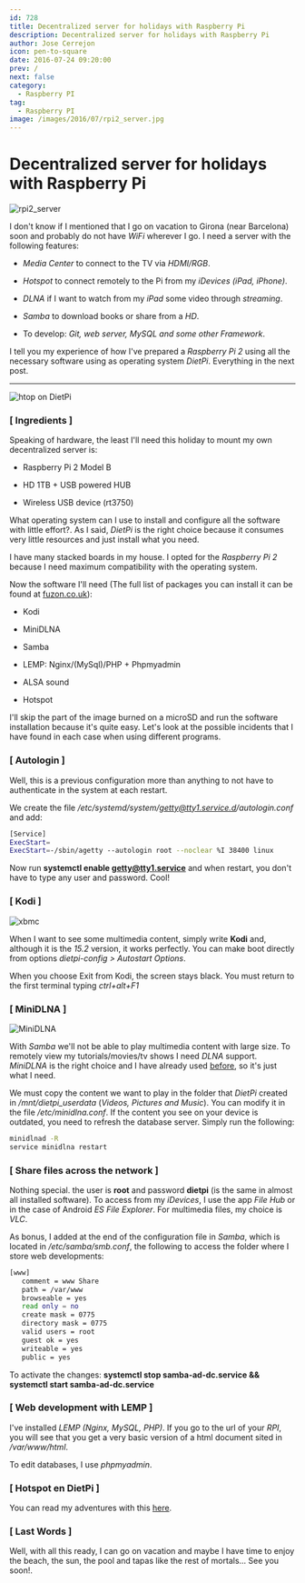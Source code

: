 ```yaml
---
id: 728
title: Decentralized server for holidays with Raspberry Pi
description: Decentralized server for holidays with Raspberry Pi
author: Jose Cerrejon
icon: pen-to-square
date: 2016-07-24 09:20:00
prev: /
next: false
category:
  - Raspberry PI
tag:
  - Raspberry PI
image: /images/2016/07/rpi2_server.jpg
---
```


# Decentralized server for holidays with Raspberry Pi

![rpi2_server](/images/2016/07/rpi2_server.jpg)

I don't know if I mentioned that I go on vacation to Girona (near Barcelona) soon and probably do not have *WiFi* wherever I go. I need a server with the following features:

* *Media Center* to connect to the TV via *HDMI/RGB*.

* *Hotspot* to connect remotely to the Pi from my *iDevices (iPad, iPhone)*.

* *DLNA* if I want to watch from my *iPad* some video through *streaming*.

* *Samba* to download books or share from a *HD*.

* To develop: *Git, web server, MySQL and some other Framework*.

I tell you my experience of how I've prepared a *Raspberry Pi 2* using all the necessary software using as operating system *DietPi*. Everything in the next post.

- - -
![htop on DietPi](/images/2016/07/dietpi_htop.png "htop on DietPi")

### [ Ingredients ]

Speaking of hardware, the least I'll need this holiday to mount my own decentralized server is:

* Raspberry Pi 2 Model B

* HD 1TB + USB powered HUB

* Wireless USB device (rt3750)

What operating system can I use to install and configure all the software with little effort?. As I said, *DietPi* is the right choice because it consumes very little resources and just install what you need.

I have many stacked boards in my house. I opted for the *Raspberry Pi 2* because I need maximum compatibility with the operating system.

Now the software I'll need (The full list of packages you can install it can be found at [fuzon.co.uk](http://fuzon.co.uk/phpbb/viewtopic.php?f=8&t=5)): 

* Kodi

* MiniDLNA

* Samba

* LEMP: Nginx/(MySql)/PHP + Phpmyadmin

* ALSA sound

* Hotspot

I'll skip the part of the image burned on a microSD and run the software installation because it's quite easy. Let's look at the possible incidents that I have found in each case when using different programs.

### [ Autologin ]

Well, this is a previous configuration more than anything to not have to authenticate in the system at each restart.

We create the file */etc/systemd/system/getty@tty1.service.d/autologin.conf* and add:

```bash
[Service]
ExecStart=
ExecStart=-/sbin/agetty --autologin root --noclear %I 38400 linux
```

Now run **systemctl enable getty@tty1.service** and when restart, you don't have to type any user and password. Cool!

### [ Kodi ]

![xbmc](/images/xbmc.jpg)

When I want to see some multimedia content, simply write **Kodi** and, although it is the *15.2* version, it works perfectly. You can make boot directly from options *dietpi-config > Autostart Options*.

When you choose Exit from Kodi, the screen stays black. You must return to the first terminal typing *ctrl+alt+F1*

### [ MiniDLNA ]

![MiniDLNA](/images/2014/06/minidlna.png)

With *Samba* we'll not be able to play multimedia content with large size. To remotely view my tutorials/movies/tv shows I need *DLNA* support. *MiniDLNA* is the right choice and I have already used [before](/post.php?id=423), so it's just what I need.

We must copy the content we want to play in the folder that *DietPi* created in */mnt/dietpi_userdata* (*Videos, Pictures and Music*). You can modify it in the file */etc/minidlna.conf*. If the content you see on your device is outdated, you need to refresh the database server. Simply run the following:

```bash
minidlnad -R
service minidlna restart
```

### [ Share files across the network ]

Nothing special. the user is **root** and password **dietpi** (is the same in almost all installed software). To access from my *iDevices*, I use the app *File Hub* or in the case of Android *ES File Explorer*. For multimedia files, my choice is *VLC*.

As bonus, I added at the end of the configuration file in *Samba*, which is located in */etc/samba/smb.conf*, the following to access the folder where I store web developments:

```bash
[www]
   comment = www Share
   path = /var/www
   browseable = yes
   read only = no
   create mask = 0775
   directory mask = 0775
   valid users = root
   guest ok = yes
   writeable = yes
   public = yes
```

To activate the changes: **systemctl stop samba-ad-dc.service && systemctl start samba-ad-dc.service**

### [ Web development with LEMP ]

I've installed *LEMP (Nginx, MySQL, PHP)*. If you go to the url of your *RPI*, you will see that you get a very basic version of a html document sited in */var/www/html*.

To edit databases, I use *phpmyadmin*.

### [ Hotspot en DietPi ]

You can read my adventures with this [here](/post.php?id=726).

### [ Last Words ]

Well, with all this ready, I can go on vacation and maybe I have time to enjoy the beach, the sun, the pool and tapas like the rest of mortals... See you soon!.
